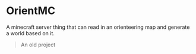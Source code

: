 # OrientMC

A minecraft server thing that can read in an orienteering map and generate a world based on it.

> An old project
